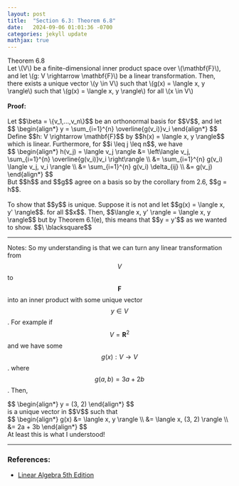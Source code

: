 ```yaml
---
layout: post
title:  "Section 6.3: Theorem 6.8"
date:   2024-09-06 01:01:36 -0700
categories: jekyll update
mathjax: true
---
```

<div class="purdiv">
Theorem 6.8
</div>
<div class="purbdiv">
Let \(V\) be a finite-dimensional inner product space over \(\mathbf{F}\), and let \(g: V \rightarrow \mathbf{F}\) be a linear transformation. Then, there exists a unique vector \(y \in V\) such that \(g(x) = \langle x, y \rangle\) such that \(g(x) = \langle x, y \rangle\) for all \(x \in V\)
</div>
<br>
<b>Proof:</b>
<br>
<br>
Let $$\beta = \{v_1,...,v_n\}$$ be an orthonormal basis for $$V$$, and let
<div>
$$
\begin{align*}
y = \sum_{i=1}^{n} \overline{g(v_i)}v_i
\end{align*}
$$
</div>
Define $$h: V \rightarrow \mathbf{F}$$ by $$h(x) = \langle x, y \rangle$$ which is linear. Furthermore, for $$i \leq j \leq n$$, we have
<div>
$$
\begin{align*}
h(v_j) = \langle v_j \rangle &= \left\langle v_j, \sum_{i=1}^{n} \overline{g(v_i)}v_i \right\rangle \\
                             &=  \sum_{i=1}^{n} g(v_i) \langle v_j, v_i \rangle \\
                             &=  \sum_{i=1}^{n} g(v_i) \delta_{ij} \\
							 &= g(v_j)
\end{align*}
$$
</div>
But $$h$$ and $$g$$ agree on a basis so by the corollary from 2.6, $$g = h$$.
<br>
<br>
To show that $$y$$ is unique. Suppose it is not and let $$g(x) = \langle x, y' \rangle$$. for all $$x$$. Then, $$\langle x, y' \rangle = \langle x, y \rangle$$ but by Theorem 6.1(e), this means that $$y = y'$$ as we wanted to show. $$\ \blacksquare$$
<hr>

Notes: So my understanding is that we can turn any linear transformation from $$V$$ to $$\mathbf{F}$$ into an inner product with some unique vector $$y \in V$$. For example if $$V = \mathbf{R}^2$$ and we have some $$g(x): V \rightarrow V$$. where $$g(a,b) = 3a + 2b$$. Then,
<div>
$$
\begin{align*}
y = (3, 2)
\end{align*}
$$
</div>
is a unique vector in $$V$$ such that
<div>
$$
\begin{align*}
g(x) &= \langle x, y \rangle \\
     &= \langle x, (3, 2) \rangle \\
	 &= 2a + 3b
\end{align*}
$$
</div>
At least this is what I understood!
<hr>

<!------------------------------------------------------------------------------------>
<h3>References:</h3>
<ul>
<li><a href="https://www.amazon.com/Linear-Algebra-5th-Stephen-Friedberg/dp/0134860241/ref=tmm_hrd_swatch_0?_encoding=UTF8&qid=&sr=">Linear Algebra 5th Edition</a></li>
</ul>

























